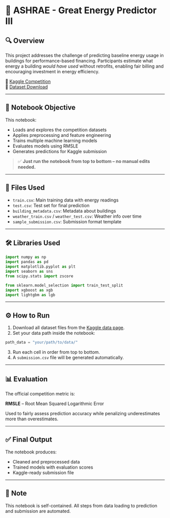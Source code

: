 # 🏢 ASHRAE - Great Energy Predictor III

## 🔍 Overview

This project addresses the challenge of predicting baseline energy usage in buildings for performance-based financing. Participants estimate what energy a building *would have used* without retrofits, enabling fair billing and encouraging investment in energy efficiency.

📎 [Kaggle Competition](https://www.kaggle.com/competitions/ashrae-energy-prediction)  
📎 [Dataset Download](https://www.kaggle.com/competitions/ashrae-energy-prediction/data)

---

## 📘 Notebook Objective

This notebook:
- Loads and explores the competition datasets
- Applies preprocessing and feature engineering
- Trains multiple machine learning models
- Evaluates models using RMSLE
- Generates predictions for Kaggle submission

> ✅ **Just run the notebook from top to bottom – no manual edits needed.**

---

## 📂 Files Used

- `train.csv`: Main training data with energy readings  
- `test.csv`: Test set for final prediction  
- `building_metadata.csv`: Metadata about buildings  
- `weather_train.csv` / `weather_test.csv`: Weather info over time  
- `sample_submission.csv`: Submission format template

---

## 🛠️ Libraries Used

```python
import numpy as np
import pandas as pd
import matplotlib.pyplot as plt
import seaborn as sns
from scipy.stats import zscore

from sklearn.model_selection import train_test_split
import xgboost as xgb
import lightgbm as lgb
```

---

## ⚙️ How to Run

1. Download all dataset files from the [Kaggle data page](https://www.kaggle.com/competitions/ashrae-energy-prediction/data).
2. Set your data path inside the notebook:

```python
path_data = "your/path/to/data/"
```

3. Run each cell in order from top to bottom.
4. A `submission.csv` file will be generated automatically.

---

## 📊 Evaluation

The official competition metric is:

**RMSLE** – Root Mean Squared Logarithmic Error

Used to fairly assess prediction accuracy while penalizing underestimates more than overestimates.

---

## ✅ Final Output

The notebook produces:
- Cleaned and preprocessed data
- Trained models with evaluation scores
- Kaggle-ready submission file

---

## 📌 Note

This notebook is self-contained. All steps from data loading to prediction and submission are automated.
